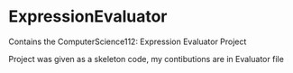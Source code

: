 # ExpressionEvaluator
Contains the ComputerScience112: Expression Evaluator Project

Project was given as a skeleton code, my contibutions are in Evaluator file
